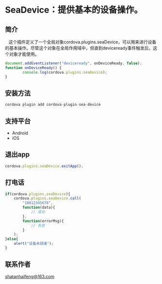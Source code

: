 # SeaDevice：提供基本的设备操作。
## 简介
   这个插件定义了一个全局对象cordova.plugins.seaDevice，可以用来进行设备的基本操作。尽管这个对象在全局作用域中，但直到deviceready事件触发后，这个对象才能使用。
```javascript
document.addEventListener("deviceready", onDeviceReady, false);
function onDeviceReady() {
    	console.log(cordova.plugins.seaDevice);
}
```
## 安装方法
```javascript
cordova plugin add cordova-plugin-sea-device
```
## 支持平台
* Android
* iOS

## 退出app
```javascript
cordova.plugins.seaDevice.exitApp();
```
## 打电话
```javascript
if(cordova.plugins.seaDevice){
    cordova.plugins.seaDevice.call(
        "18812345678",
        function(data){
            // 成功 
        },
        function(errorMsg){
            // 失败
        }
    );
}else{
    alert("设备未就绪");
}
```
## 联系作者
shatanhaifeng@163.com

